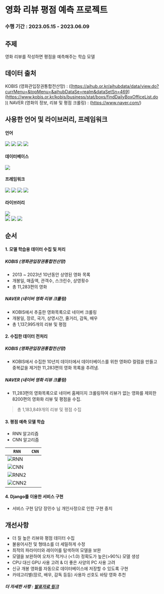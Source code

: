 # 영화 리뷰 평점 예측 프로젝트

### 수행 기간 : 2023.05.15 - 2023.06.09

## 주제
영화 리뷰를 작성하면 평점을 예측해주는 학습 모델

## 데이터 출처
KOBIS (영화관입장권통합전산망) : ([https://aihub.or.kr/aihubdata/data/view.do?currMenu=&topMenu=&aihubDataSe=realm&dataSetSn=469](https://www.kobis.or.kr/kobis/business/stat/boxs/findDailyBoxOfficeList.do))
NAVER (영화의 정보, 리뷰 및 평점 크롤링) : (https://www.naver.com/)

## 사용한 언어 및 라이브러리, 프레임워크
#### 언어
<div align="left">
  <img src="https://img.shields.io/badge/Python-3776AB?style=flat-square&logo=python&logoColor=white"/>
  <img src="https://img.shields.io/badge/HTML5-E34F26?style=flat-square&logo=html5&logoColor=white"/>
  <img src="https://img.shields.io/badge/CSS3-1572B6?style=flat-square&logo=css3&logoColor=white"/>
  <img src="https://img.shields.io/badge/JavaScript-323330?style=flat-square&logo=javascript&logoColor=F7DF1E"/> 
</div>

#### 데이터베이스
<div align="left">
  <img src="https://img.shields.io/badge/MySQL-005C84?style=flat-square&logo=mysql&logoColor=white"/>
</div>

#### 프레임워크
<div align="left">
  <img src="https://img.shields.io/badge/Django-092E20?style=flat-square&logo=django&logoColor=green"/>
  <img src="https://img.shields.io/badge/Bootstrap-563D7C?style=flat-square&logo=bootstrap&logoColor=white"/>
  <img src="https://img.shields.io/badge/conda-342B029.svg?&style=flat-square&logo=anaconda&logoColor=white"/>
  <img src="https://img.shields.io/badge/Jupyter-F37626.svg?&style=flat-square&logo=Jupyter&logoColor=white"/>
</div>

#### 라이브러리
<div align="left">
  <img src="https://img.shields.io/badge/Keras-FF0000?style=flat-square&logo=keras&logoColor=white"/>
</div>
<div align="left">
  <img src="https://img.shields.io/badge/Pandas-2C2D72?style=flat-square&logo=pandas&logoColor=white"/>
  <img src="https://img.shields.io/badge/Numpy-777BB4?style=flat-square&logo=numpy&logoColor=white"/>
  <img src="https://img.shields.io/badge/json-5E5C5C?style=flat-square&logo=json&logoColor=white"/>
</div>

## 순서
#### 1. 모델 학습용 데이터 수집 및 처리
##### KOBIS (영화관입장권통합전산망)
  - 2013 ~ 2023년 10년동안 상영된 영화 목록
  - 개봉일, 매출액, 관객수, 스크린수, 상영횟수
  - 총 11,283편의 영화
##### NAVER (네이버 영화 리뷰 크롤링)
  - KOBIS에서 추출한 영화목록으로 네이버 크롤링
  - 개봉일, 장르, 국가, 상영시간, 줄거리, 감독, 배우
  - 총 1,137,995개의 리뷰 및 평점


#### 2. 수집한 데이터 전처리
##### KOBIS (영화관입장권통합전산망)
  - KOBIS에서 수집한 10년치 데이터에서 데이터베이스를 위한 영화ID 컬럼을 만들고 중복값을 제거한 11,283편의 영화 목록을 추려냄.
##### NAVER (네이버 영화 리뷰 크롤링)
  - 11,283편의 영화목록으로 네이버 홈페이지 크롤링하여 리뷰가 없는 영화를 제외한 8200편의 영화화 리뷰 및 평점을 수집.
  > 총 1,183,849개의 리뷰 및 평점 수집

#### 3. 평점 예측 모델 학습
  - RNN 알고리즘
  - CNN 알고리즘

| `RNN` | `CNN` |
| --- | --- |
|![RNN](https://github.com/krkoki/Second_Teamproject/assets/121409518/604d191a-eef9-491b-9202-3ee84e6171f0)
|![CNN](https://github.com/krkoki/Second_Teamproject/assets/121409518/10b26fe9-543b-4fe7-97c4-b0644d1dbe4d)|
|![RNN2](https://github.com/krkoki/Second_Teamproject/assets/121409518/ebd72cc5-eccd-4c6c-9332-703b3627554f)
|![CNN2](https://github.com/krkoki/Second_Teamproject/assets/121409518/231d2bae-4e1c-4b79-ae69-4e56ce9b7a5d)|

#### 4. Django를 이용한 서비스 구현
  - 서비스 구현 담당 장민수 님 개인사정으로 인한 구현 중지

## 개선사항
- 더 질 높은 리뷰와 평점 데이터 수집
- 불용어사전 및 형태소를 더 세밀하게 수정
- 최적의 파라미터와 레이어를 탐색하여 모델을 보완
- 모델을 보완하여 오차가 적거나 (<1.0) 정확도가 높은(>90%) 모델 생성
- CPU 대신 GPU 사용 고려 & 더 좋은 사양의 PC 사용 고려
- 신규 개봉 영화를 자동으로 데이터베이스에 저장할 수 있도록 구현
- 카테고리별(장르, 배우, 감독 등등) 사용자 선호도 바탕 영화 추천

##### 더 자세한 사항 : [발표자료 링크](https://docs.google.com/presentation/d/1xUBhXUTt6GjCk_n3XkgNg3UWLbuz3igQvk4_vkmEw-0/edit#slide=id.g22de6e763c5_1_50)
